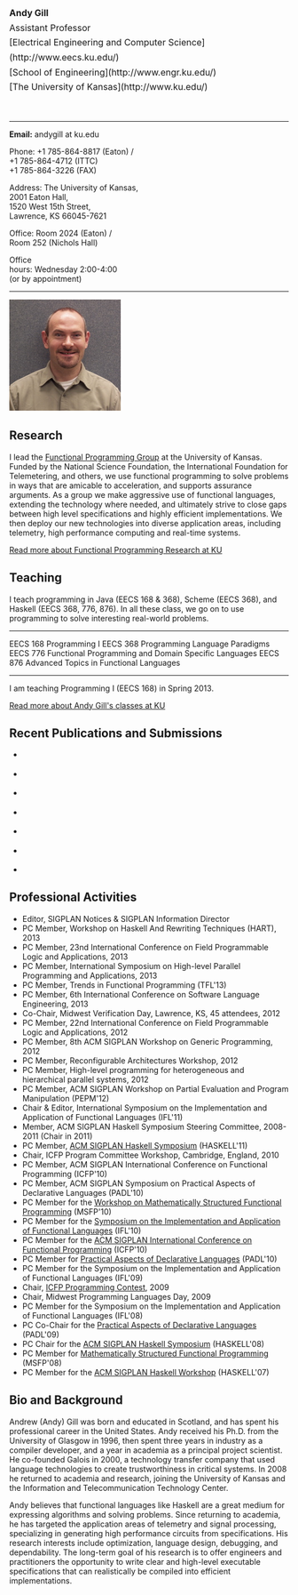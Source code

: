 <div class="row"><div class="span8 offset1">

<div class="row"><div class="span4">

<div style="font-size: 12pt; line-height: 20pt; text-align: left">
<strong>Andy Gill</strong><br>
Assistant Professor<br>
[Electrical Engineering and Computer Science](http://www.eecs.ku.edu/)<br>
[School of Engineering](http://www.engr.ku.edu/)<br>
[The University of Kansas](http://www.ku.edu/)</div>

<BR/>
<BR/>

--------------- -----------------------------
<b>Email:</b>    andygill at ku.edu

Phone:          +1 785-864-8817 (Eaton) / <BR>
                +1 785-864-4712 (ITTC) <BR>
                +1 785-864-3226 (FAX)

Address:        The University of Kansas, <BR>
                2001 Eaton Hall, <BR>
                1520 West 15th Street, <BR>
                Lawrence, KS 66045-7621

Office:         Room 2024 (Eaton) / <BR>
                Room 252 (Nichols Hall)

Office<BR>hours:   Wednesday 2:00-4:00 <BR>
                 (or by appointment)
--------------- -----------------------------

</div><div class="span2 offset2">

<img src="/files/andygill/me.jpg" class="img-rounded"/>

</div></div>

Research
--------

I lead the [Functional Programming Group](/index) at the University of Kansas.
Funded by the National Science Foundation,
the International Foundation for Telemetering, and others,
we use functional programming to solve problems in ways that are
amicable to acceleration, and supports
assurance arguments. As a group we make aggressive use of functional languages,
extending the technology where needed, and ultimately strive to close
gaps between high level specifications and highly efficient
implementations. We then deploy our new technologies into diverse
application areas, including telemetry, high performance computing and
real-time systems.

<a class="label" href="/research">Read more about Functional Programming Research at KU</a>

Teaching
--------

I teach programming in Java (EECS 168 &amp; 368),
Scheme (EECS 368), and Haskell (EECS 368, 776, 876).
In all these class, we go on to use programming
to solve interesting real-world problems.

--------  --------------
EECS 168  Programming I
EECS 368  Programming Language Paradigms
EECS 776  Functional Programming and Domain Specific Languages
EECS 876  Advanced Topics in Functional Languages
--------  --------------

I am teaching Programming I (EECS 168) in Spring 2013.

<a class="label" href="/users/andygill/teaching">Read more about Andy Gill's classes at KU</a>


Recent Publications and Submissions
-----------------------------------

 * <div class="cite Sculthorpe:13:ConstrainedMonad"/>
 * <div class="cite Gill:13:TypesKansasLava"/>
 * <div class="cite Sculthorpe:13:HERMITinTree"/>
 * <div class="cite Farmer:12:HERMITinMachine"/>
 * <div class="cite Farmer-12-WebDSLs"/>
 * <div class="cite Frisby:12:AlmostHomomorphicFunctions"/>
 * <div class="cite Gill:12:PatchLogic"/>

Professional Activities
-----------------------

-   Editor,
        SIGPLAN Notices & SIGPLAN Information Director
-   PC Member,
        Workshop on Haskell And Rewriting Techniques (HART), 
        2013
-   PC Member,
        23nd International Conference on Field Programmable Logic and Applications,
        2013
-   PC Member,
        International Symposium on High-level Parallel Programming and Applications,
        2013
-   PC Member,
        Trends in Functional Programming
        (TFL'13)
-   PC Member,
        6th International Conference on Software Language Engineering,
        2013
-   Co-Chair,
        Midwest Verification Day, Lawrence, KS, 45 attendees,
        2012
-   PC Member,
        22nd International Conference on Field Programmable Logic and Applications,
        2012
-   PC Member,
        8th ACM SIGPLAN Workshop on Generic Programming,
        2012
-   PC Member,
        Reconfigurable Architectures Workshop,
        2012
-   PC Member,
        High-level programming for heterogeneous and hierarchical parallel systems,
        2012
-   PC Member,
        ACM SIGPLAN Workshop on Partial Evaluation and Program Manipulation
        (PEPM'12)
-   Chair & Editor,
        International Symposium on the Implementation and Application of Functional Languages
        (IFL'11)
-   Member,
        ACM SIGPLAN Haskell Symposium Steering Committee,
        2008-2011 (Chair in 2011)
-   PC Member,
        [ACM SIGPLAN Haskell Symposium](http://www.haskell.org/haskell-symposium/2011/)
        (HASKELL'11)
-   Chair,
        ICFP Program Committee Workshop, Cambridge, England,
        2010
-   PC Member,
        ACM SIGPLAN International Conference on Functional Programming
        (ICFP'10)
-   PC Member,
        ACM SIGPLAN Symposium on Practical Aspects of Declarative Languages
        (PADL'10)
-   PC Member for the
        [Workshop on Mathematically Structured Functional Programming](http://cs.ioc.ee/msfp/msfp2010/)
        (MSFP'10)
-   PC Member for the
        [Symposium on the Implementation and Application of Functional Languages](http://www.cs.uu.nl/wiki/bin/view/IFL2010/WebHome)
        (IFL'10)
-   PC Member for the
        [ACM SIGPLAN International Conference on Functional Programming](http://www.icfpconference.org/)
        (ICFP'10)
-   PC Member for
        [Practical Aspects of Declarative Languages](http://clip.dia.fi.upm.es/Conferences/PADL-2010/)
        (PADL'10)
-   PC Member for the
        Symposium on the Implementation and Application of Functional Languages
        (IFL'09)
-  Chair,
        [ICFP Programming Contest](http://www.icfpcontest.org/),
        2009
-   Chair,
        Midwest Programming Languages Day,
        2009
-   PC Member for the
        Symposium on the Implementation and Application of Functional Languages
        (IFL'08)
-   PC Co-Chair for the
        [Practical Aspects of Declarative Languages](http://cs.utdallas.edu/padl09/)
        (PADL'09)
-   PC Chair for the
        [ACM SIGPLAN Haskell Symposium](http://www.haskell.org/haskell-symposium/2008/)
        (HASKELL'08)
-   PC Member for
        [Mathematically Structured Functional Programming](http://msfp.org.uk/)
        (MSFP'08)
-   PC Member for the
        [ACM SIGPLAN Haskell  Workshop](http://www.haskell.org/haskell-workshop/2007/)
        (HASKELL'07)

Bio and Background
------------------

Andrew (Andy) Gill was born and educated in Scotland, and has spent his
professional career in the United States. Andy received his Ph.D. from
the University of Glasgow in 1996, then spent three years in industry as
a compiler developer, and a year in academia as a principal project
scientist. He co-founded Galois in 2000, a technology transfer company
that used language technologies to create trustworthiness in critical
systems. In 2008 he returned to academia and research, joining the
University of Kansas and the Information and Telecommunication
Technology Center.

Andy believes that functional languages like Haskell are a great medium
for expressing algorithms and solving problems.
Since returning to academia, he has targeted the application areas of
telemetry and signal processing, specializing in generating high performance
circuits from specifications. His research interests include optimization,
language design, debugging, and dependability. The long-term goal of his
research is to offer engineers and practitioners the opportunity to write
clear and high-level executable specifications that can realistically be
compiled into efficient implementations.


</div></div>

